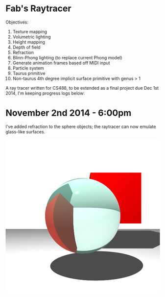 Fab's Raytracer
===============

Objectives:

1. Texture mapping
2. Volumetric lighting
3. Height mapping
4. Depth of field
5. Refraction
6. Blinn-Phong lighting (to replace current Phong model)
7. Generate animation frames based off MIDI input
8. Particle system
9. Taurus primitive
10. Non-taurus 4th degree implicit surface primitive with genus > 1

A ray tracer written for CS488, to be extended as a final project due Dec 1st 2014, I'm keeping progress logs below:

# November 2nd 2014 - 6:00pm

I've added refraction to the sphere objects; the raytracer can now emulate glass-like surfaces.

![Alt text](/samplerefraction.png?raw=true "Sample render")